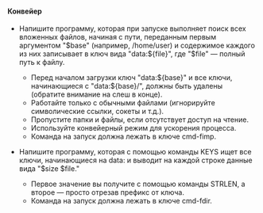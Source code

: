 #### Конвейер

- Напишите программу, которая при запуске выполняет поиск всех вложенных файлов, начиная с пути, переданным первым аргументом "$base" (например, /home/user) и содержимое каждого из них записывает в ключ вида "data:${file}", где "$file" — полный путь к файлу.

  - Перед началом загрузки ключ "data:${base}" и все ключи, начинающиеся с "data:${base}/", должны быть удалены (обратите внимание на слеш в конце).
  - Работайте только с обычными файлами (игнорируйте символические ссылки, сокеты и т.д.).
  - Пропустите папки и файлы, если отсутствует доступ на чтение.
  - Используйте конвейерный режим для ускорения процесса.
  - Команда на запуск должна лежать в ключе cmd-fimp.
 
- Напишите программу, которая с помощью команды KEYS ищет все ключи, начинающиеся на data: и выводит на каждой строке данные вида "$size $file."
   - Первое значение вы получите с помощью команды STRLEN, а второе — просто отрезав префикс от ключа.
   - Команда на запуск должна лежать в ключе cmd-fdir.
